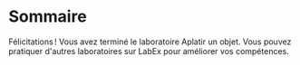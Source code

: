 # Sommaire

Félicitations ! Vous avez terminé le laboratoire Aplatir un objet. Vous pouvez pratiquer d'autres laboratoires sur LabEx pour améliorer vos compétences.
